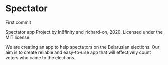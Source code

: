 # Spectator
First commit

Spectator app
Project by In8finity and richard-on, 2020.
Licensed under the MIT license.


We are creating an app to help spectators on the Belarusian elections.
Our aim is to create reliable and easy-to-use app that will effectively count voters who came to the elections.

